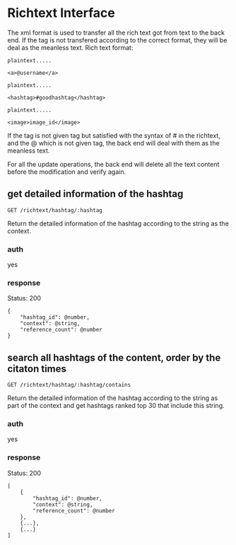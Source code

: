# Richtext Interface

The xml format is used to transfer all the rich text got from text to the back end. If the tag is not transfered according to the correct format, they will be deal as the meanless text. 
Rich text format:

	plaintext.....
	
	<a>@username</a>
	
	plaintext.....
	
	<hashtag>#goodhashtag</hashtag>

	plaintext.....
	
	<image>image_id</image>


If the tag is not given tag but satisfied with the syntax of # in the richtext, and the @ which is not given tag, the back end will deal with them as the meanless text. 

For all the update operations, the back end will delete all the text content before the modification and verify again.

## get detailed information of the hashtag 

`GET /richtext/hashtag/:hashtag`

Return the detailed information of the hashtag according to the string as the context.

### auth

yes

### response

Status: 200

	{
		"hashtag_id": @number,
		"context": @string,
		"reference_count": @number
	}

## search all hashtags of the content, order by the citaton times 

`GET /richtext/hashtag/:hashtag/contains`

Return the detailed information of the hashtag according to the string as part of the context and get hashtags ranked top 30 that include this string. 

### auth

yes

### response

Status: 200

	[
		{
			"hashtag_id": @number,
			"context": @string,
			"reference_count": @number
		},
		{...},
		{...}
	]